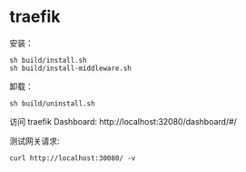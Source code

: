 # traefik

安装：
```
sh build/install.sh
sh build/install-middleware.sh
```

卸载：
```
sh build/uninstall.sh
```


访问 traefik Dashboard: http://localhost:32080/dashboard/#/

测试网关请求:
```
curl http://localhost:30080/ -v
```
